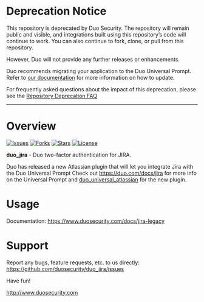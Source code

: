 # Deprecation Notice

This repository is deprecated by Duo Security.  The repository will remain public and visible, and integrations built using this repository’s code will continue to work.  You can also continue to fork, clone, or pull from this repository.

However, Duo will not provide any further releases or enhancements.

Duo recommends migrating your application to the Duo Universal Prompt. Refer to [our documentation](https://duo.com/docs/universal-prompt-update-guide) for more information on how to update.

For frequently asked questions about the impact of this deprecation, please see the [Repository Deprecation FAQ](https://duosecurity.github.io/faq.html)

----

# Overview

[![Issues](https://img.shields.io/github/issues/duosecurity/duo_jira)](https://github.com/duosecurity/duo_jira/issues)
[![Forks](https://img.shields.io/github/forks/duosecurity/duo_jira)](https://github.com/duosecurity/duo_jira/network/members)
[![Stars](https://img.shields.io/github/stars/duosecurity/duo_jira)](https://github.com/duosecurity/duo_jira/stargazers)
[![License](https://img.shields.io/badge/License-View%20License-orange)](https://github.com/duosecurity/duo_jira/blob/master/LICENSE)

**duo_jira** - Duo two-factor authentication for JIRA.

Duo has released a new Atlassian plugin that will let you integrate Jira with the Duo Universal Prompt
Check out https://duo.com/docs/jira for more info on the Universal Prompt and [duo_universal_atlassian](https://github.com/duosecurity/duo_universal_atlassian) for the new plugin.

# Usage

Documentation: <https://www.duosecurity.com/docs/jira-legacy>

# Support

Report any bugs, feature requests, etc. to us directly:
<https://github.com/duosecurity/duo_jira/issues>

Have fun!

<http://www.duosecurity.com>
